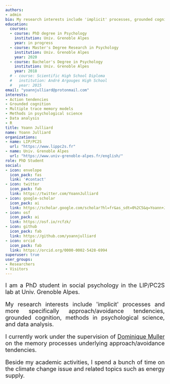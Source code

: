 ```yaml
---
authors:
- admin
bio: My research interests include 'implicit' processes, grounded cognition, methods, and data analysis.
education:
  courses:
  - course: PhD degree in Psychology
    institution: Univ. Grenoble Alpes
    year: in progress
  - course: Master's Degree Research in Psychology
    institution: Univ. Grenoble Alpes
    year: 2020
  - course: Bachelor's Degree in Psychology
    institution: Univ. Grenoble Alpes
    year: 2018
  # - course: Scientific High School Diploma
  #   institution: André Argouges High School
  #   year: 2015
email: "yoannjulliard@protonmail.com"
interests:
- Action tendencies
- Grounded cognition
- Multiple trace memory models
- Methods in psychological science
- Data analysis
- R
title: Yoann Julliard
name: Yoann Julliard
organizations:
- name: LIP/PC2S
  url: "https://www.lippc2s.fr"
- name: Univ. Grenoble Alpes
  url: "https://www.univ-grenoble-alpes.fr/english/"
role: PhD Student
social:
- icon: envelope
  icon_pack: fas
  link: '#contact'
- icon: twitter
  icon_pack: fab
  link: https://twitter.com/YoannJulliard
- icon: google-scholar
  icon_pack: ai
  link: https://scholar.google.com/scholar?hl=fr&as_sdt=0%2C5&q=Yoann+Julliard&btnG=
- icon: osf
  icon_pack: ai
  link: https://osf.io/rcfzk/
- icon: github
  icon_pack: fab
  link: https://github.com/yoannjulliard
- icon: orcid
  icon_pack: fab
  link: https://orcid.org/0000-0002-5428-6994
superuser: true
user_groups:
- Researchers
- Visitors
---
```


<p style='font-size:18px; text-align: justify;'> 
I am a PhD student in social psychology in the LIP/PC2S lab at Univ. Grenoble Alpes. 
</p>

<p style='font-size:18px; text-align: justify;'> 
My research interests include 'implicit' processes and more specifically approach/avoidance tendencies, grounded cognition, methods in psychological science, and data analysis. 
</p>

<p style='font-size:18px; text-align: justify;'> 
I currently work under the supervision of <a href="https://www.dominique.muller.lippc2s.fr" style="color: inherit;" onmouseover="style='text-decoration:underline; color: inherit'" onmouseout="style='text-decoration:none; color: inherit'" target="_blank" title="dominique.muller.lippc2s.fr">Dominique Muller</a> on the memory processes underlying approach/avoidance tendencies. 
</p>

<p style='font-size:18px; text-align: justify;'> 
Beside my academic activities, I spend a bunch of time on the climate change issue and related topics such as energy supply. 
</p>
<!-- 
<p style='font-size:18px; text-align: justify;'> 
<i>Unconvincingly significant</i> means that significance (at the conventional threshold) is not convincing.
</p> -->